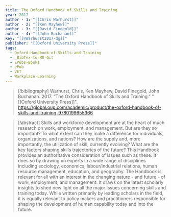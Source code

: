 ```yaml
---
title: The Oxford Handbook of Skills and Training
year: 2017
author - 1: "[[Chris Warhurst]]"
author - 2: "[[Ken Mayhew]]"
author - 3: "[[David Finegold]]"
author - 4: "[[John Buchanan]]"
key: "[[@Warhurst2017-dg]]"
publisher: "[[Oxford University Press]]"
tags:
  - Oxford-Handbook-of-Skills-and-Training
  - _BibTex-to-MD-Git
  - EPubs-Books
  - ePub
  - VET
  - Workplace-Learning
---
```


> [!bibliography]
> Warhurst, Chris, Ken Mayhew, David Finegold, John Buchanan. 2017. “The Oxford Handbook of Skills and Training.” "[[Oxford University Press]]". https://global.oup.com/academic/product/the-oxford-handbook-of-skills-and-training-9780199655366

> [!abstract]
> Skills and workforce development are at the heart of much research on work, employment, and management. But are they so important? To what extent can they make a difference for individuals, organizations, and nations? How are the supply and, more importantly, the utilization of skill, currently evolving? What are the key factors shaping skills trajectories of the future? This Handbook provides an authoritative consideration of issues such as these. It does so by drawing on experts in a wide range of disciplines including sociology, economics, labour/industrial relations, human resource management, education, and geography. The Handbook is relevant for all with an interest in the changing nature - and future - of work, employment, and management. It draws on the latest scholarly insights to shed new light on all the major issues concerning skills and training today. While written primarily by leading scholars in the field, it is equally relevant to policy makers and practitioners responsible for shaping the development of human capability today and into the future.
